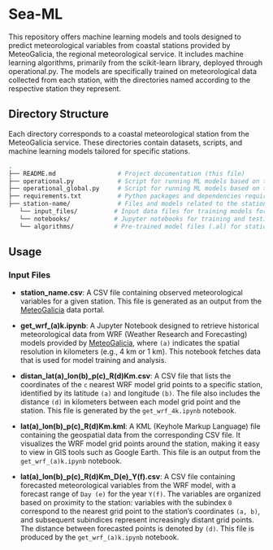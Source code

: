 
# Sea-ML

This repository offers machine learning models and tools designed to predict meteorological variables from coastal stations provided by MeteoGalicia, the regional meteorological service. It includes machine learning algorithms, primarily from the scikit-learn library, deployed through operational.py. The models are specifically trained on meteorological data collected from each station, with the directories named according to the respective station they represent.

## Directory Structure
Each directory corresponds to a coastal meteorological station from the MeteoGalicia service. These directories contain datasets, scripts, and machine learning models tailored for specific stations.

```bash
.
├── README.md                 # Project documentation (this file)
├── operational.py            # Script for running ML models based on the scikit-learn library
├── operational_global.py     # Script for running ML models based on the scikit-learn library
├── requirements.txt          # Python packages and dependencies required
├── station-name/             # Files and models related to the station-name            
   └── input_files/          # Input data files for training models for station
   └── notebooks/            # Jupyter notebooks for training and testing models for station
   └── algorithms/           # Pre-trained model files (.al) for station 
```

## Usage

### Input Files

- **station_name.csv**: A CSV file containing observed meteorological variables for a given station. This file is generated as an output from the [MeteoGalicia](https://www.meteogalicia.gal/observacion/estacions/estacions.action?request_locale=gl) data portal.

- **get_wrf_(a)k.ipynb**: A Jupyter Notebook designed to retrieve historical meteorological data from WRF (Weather Research and Forecasting) models provided by [MeteoGalicia](https://www.meteogalicia.gal/web/modelos-numericos/servidor-thredds?request_locale=gl), where `(a)` indicates the spatial resolution in kilometers (e.g., 4 km or 1 km). This notebook fetches data that is used for model training and analysis.

- **distan_lat(a)_lon(b)_p(c)_R(d)Km.csv**: A CSV file that lists the coordinates of the `c` nearest WRF model grid points to a specific station, identified by its latitude `(a)` and longitude `(b)`. The file also includes the distance `(d)` in kilometers between each model grid point and the station. This file is generated by the `get_wrf_4k.ipynb` notebook.

- **lat(a)_lon(b)_p(c)_R(d)Km.kml**: A KML (Keyhole Markup Language) file containing the geospatial data from the corresponding CSV file. It visualizes the WRF model grid points around the station, making it easy to view in GIS tools such as Google Earth. This file is an output from the `get_wrf_(a)k.ipynb` notebook.

- **lat(a)_lon(b)_p(c)_R(d)Km_D(e)_Y(f).csv**: A CSV file containing forecasted meteorological variables from the WRF model, with a forecast range of `Day (e)` for the year `Y(f)`. The variables are organized based on proximity to the station: variables with the subindex `0` correspond to the nearest grid point to the station’s coordinates `(a, b)`, and subsequent subindices represent increasingly distant grid points. The distance between forecasted points is denoted by `(d)`. This file is produced by the `get_wrf_(a)k.ipynb` notebook.






